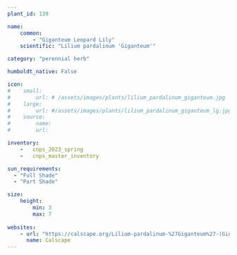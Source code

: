 ```yaml
---
plant_id: 139 

name: 
    common: 
        - "Giganteum Leopard Lily"  
    scientific: "Lilium pardalinum 'Giganteum'"  

category: "perennial herb"

humboldt_native: False

icon: 
#    small: 
#        url: # /assets/images/plants/lilium_pardalinum_giganteum.jpg
#    large: 
#        url: #/assets/images/plants/lilium_pardalinum_giganteum_lg.jpg
#    source: 
#        name: 
#        url: 

inventory: 
    -   cnps_2023_spring
    -   cnps_master_inventory

sun_requirements:
  - "Full Shade"
  - "Part Shade"

size:
    height: 
        min: 3 
        max: 7
 
websites: 
    - url: "https://calscape.org/Lilium-pardalinum-%27Giganteum%27-(Giganteum-Leopard-Lily)"
      name: Calscape
---
```








